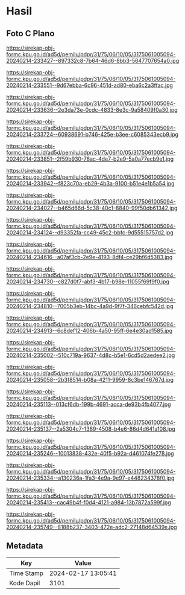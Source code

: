 # Hasil

## Foto C Plano

https://sirekap-obj-formc.kpu.go.id/ad5d/pemilu/pdpr/31/75/06/10/05/3175061005094-20240214-233427--897332c8-7b64-46d6-8bb3-5647707654a0.jpg

https://sirekap-obj-formc.kpu.go.id/ad5d/pemilu/pdpr/31/75/06/10/05/3175061005094-20240214-233551--9d67ebba-6c96-451d-ad80-eba6c2a3ffac.jpg

https://sirekap-obj-formc.kpu.go.id/ad5d/pemilu/pdpr/31/75/06/10/05/3175061005094-20240214-233636--2e3da73e-0cdc-4833-8e3c-9a58409f0a30.jpg

https://sirekap-obj-formc.kpu.go.id/ad5d/pemilu/pdpr/31/75/06/10/05/3175061005094-20240214-233724--60938691-b746-425e-b3ee-c6085343ecb9.jpg

https://sirekap-obj-formc.kpu.go.id/ad5d/pemilu/pdpr/31/75/06/10/05/3175061005094-20240214-233851--2f59b930-78ac-4de7-b2e9-5a0a77ecb9e1.jpg

https://sirekap-obj-formc.kpu.go.id/ad5d/pemilu/pdpr/31/75/06/10/05/3175061005094-20240214-233942--f823c70a-eb29-4b3a-9100-b51e4e1b5a54.jpg

https://sirekap-obj-formc.kpu.go.id/ad5d/pemilu/pdpr/31/75/06/10/05/3175061005094-20240214-234027--b465d66d-5c38-40c1-8840-99f50db61342.jpg

https://sirekap-obj-formc.kpu.go.id/ad5d/pemilu/pdpr/31/75/06/10/05/3175061005094-20240214-234124--d93352fa-cc49-45c2-bbfc-9d55515757d2.jpg

https://sirekap-obj-formc.kpu.go.id/ad5d/pemilu/pdpr/31/75/06/10/05/3175061005094-20240214-234616--a07af3cb-2e9e-4193-8df4-ce29bf6d5383.jpg

https://sirekap-obj-formc.kpu.go.id/ad5d/pemilu/pdpr/31/75/06/10/05/3175061005094-20240214-234730--c827d0f7-abf3-4b17-b98e-11055f69f9f0.jpg

https://sirekap-obj-formc.kpu.go.id/ad5d/pemilu/pdpr/31/75/06/10/05/3175061005094-20240214-234810--7005b3eb-14bc-4a9d-9f7f-346cebfc542d.jpg

https://sirekap-obj-formc.kpu.go.id/ad5d/pemilu/pdpr/31/75/06/10/05/3175061005094-20240214-234913--6c8def12-406b-4a50-95ff-6e4e30ad1585.jpg

https://sirekap-obj-formc.kpu.go.id/ad5d/pemilu/pdpr/31/75/06/10/05/3175061005094-20240214-235002--510c719a-9637-4d8c-b5e1-6cd5d2aedee2.jpg

https://sirekap-obj-formc.kpu.go.id/ad5d/pemilu/pdpr/31/75/06/10/05/3175061005094-20240214-235058--2b3f8514-b08a-4211-9959-8c3be146767d.jpg

https://sirekap-obj-formc.kpu.go.id/ad5d/pemilu/pdpr/31/75/06/10/05/3175061005094-20240214-235113--013cf6db-199b-4691-acca-de93b4fb4077.jpg

https://sirekap-obj-formc.kpu.go.id/ad5d/pemilu/pdpr/31/75/06/10/05/3175061005094-20240214-235137--2a5304c7-1389-4508-b4e6-86d4d641a108.jpg

https://sirekap-obj-formc.kpu.go.id/ad5d/pemilu/pdpr/31/75/06/10/05/3175061005094-20240214-235246--10013838-432e-40f5-b92a-d461074fe278.jpg

https://sirekap-obj-formc.kpu.go.id/ad5d/pemilu/pdpr/31/75/06/10/05/3175061005094-20240214-235334--a130236a-1fa3-4e9a-9e97-e448234378f0.jpg

https://sirekap-obj-formc.kpu.go.id/ad5d/pemilu/pdpr/31/75/06/10/05/3175061005094-20240214-235413--cac49b4f-f0d4-4121-a984-13b7872a599f.jpg

https://sirekap-obj-formc.kpu.go.id/ad5d/pemilu/pdpr/31/75/06/10/05/3175061005094-20240214-235749--8188b237-3403-472e-adc2-27148d64539e.jpg


## Metadata

| Key        | Value               |
| ---------- | ------------------- |
| Time Stamp | 2024-02-17 13:05:41 |
| Kode Dapil | 3101                |



